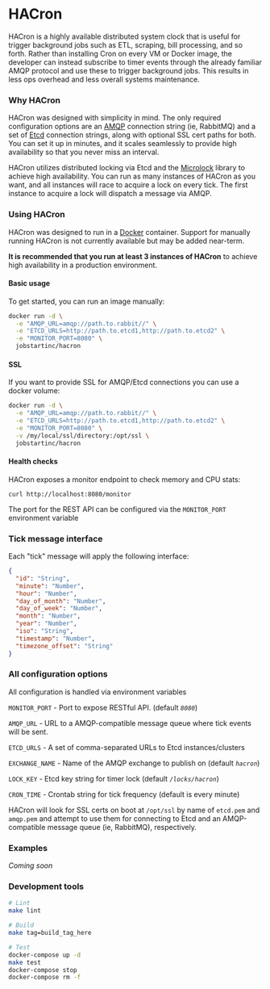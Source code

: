 # HACron
HACron is a highly available distributed system clock that is useful for trigger background jobs such as ETL, scraping, bill processing, and so forth.  Rather than installing Cron on every VM or Docker image, the developer can instead subscribe to timer events through the already familiar AMQP protocol and use these to trigger background jobs.  This results in less ops overhead and less overall systems maintenance.

### Why HACron

HACron was designed with simplicity in mind.  The only required configuration options are an [AMQP](https://www.amqp.org/) connection string (ie, RabbitMQ) and a set of [Etcd](https://github.com/coreos/etcd) connection strings, along with optional SSL cert paths for both. You can set it up in minutes, and it scales seamlessly to provide high availability so that you never miss an interval.

HACron utilizes distributed locking via Etcd and the [Microlock](https://github.com/Jobstart/microlock) library to achieve high availability.  You can run as many instances of HACron as you want, and all instances will race to acquire a lock on every tick.  The first instance to acquire a lock will dispatch a message via AMQP.

### Using HACron

HACron was designed to run in a [Docker](https://github.com/docker/docker) container.  Support for manually running HACron is not currently available but may be added near-term.

**It is recommended that you run at least 3 instances of HACron** to achieve high availability in a production environment.

#### Basic usage
To get started, you can run an image manually:

```bash
docker run -d \
  -e "AMQP_URL=amqp://path.to.rabbit//" \
  -e "ETCD_URLS=http://path.to.etcd1,http://path.to.etcd2" \
  -e "MONITOR_PORT=8080" \
  jobstartinc/hacron
```

#### SSL
If you want to provide SSL for AMQP/Etcd connections you can use a docker volume:
```bash
docker run -d \
  -e "AMQP_URL=amqp://path.to.rabbit//" \
  -e "ETCD_URLS=http://path.to.etcd1,http://path.to.etcd2" \
  -e "MONITOR_PORT=8080" \
  -v /my/local/ssl/directory:/opt/ssl \
  jobstartinc/hacron
```

#### Health checks

HACron exposes a monitor endpoint to check memory and CPU stats:

```curl
curl http://localhost:8080/monitor
```

The port for the REST API can be configured via the `MONITOR_PORT` environment variable


### Tick message interface

Each "tick" message will apply the following interface:
```json
{
  "id": "String",
  "minute": "Number",
  "hour": "Number",
  "day_of_month": "Number",
  "day_of_week": "Number",
  "month": "Number",
  "year": "Number",
  "iso": "String",
  "timestamp": "Number",
  "timezone_offset": "String"
}
```

### All configuration options

All configuration is handled via environment variables

`MONITOR_PORT` - Port to expose RESTful API.  (default *`8080`*)

`AMQP_URL` - URL to a AMQP-compatible message queue where tick events will be sent.

`ETCD_URLS` - A set of comma-separated URLs to Etcd instances/clusters

`EXCHANGE_NAME` - Name of the AMQP exchange to publish on (default *`hacron`*)

`LOCK_KEY` - Etcd key string for timer lock (default *`/locks/hacron`*)

`CRON_TIME` - Crontab string for tick frequency (default is every minute)

HACron will look for SSL certs on boot at `/opt/ssl` by name of `etcd.pem` and `amqp.pem` and attempt to use them for connecting to Etcd and an AMQP-compatible message queue (ie, RabbitMQ), respectively.


### Examples

*Coming soon*

### Development tools

```bash
# Lint
make lint

# Build
make tag=build_tag_here

# Test
docker-compose up -d
make test
docker-compose stop
docker-compose rm -f
```
